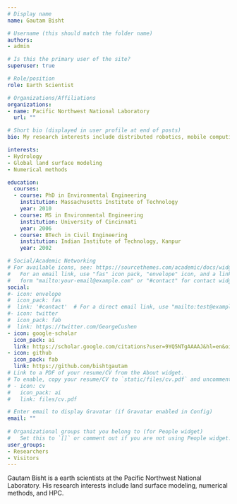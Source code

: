 ```yaml
---
# Display name
name: Gautam Bisht

# Username (this should match the folder name)
authors:
- admin

# Is this the primary user of the site?
superuser: true

# Role/position
role: Earth Scientist

# Organizations/Affiliations
organizations:
- name: Pacific Northwest National Laboratory
  url: ""

# Short bio (displayed in user profile at end of posts)
bio: My research interests include distributed robotics, mobile computing and programmable matter.

interests:
- Hydrology
- Global land surface modeling
- Numerical methods

education:
  courses:
  - course: PhD in Environmental Engineering
    institution: Massachusetts Institute of Technology
    year: 2010
  - course: MS in Environmental Engineering
    institution: University of Cincinnati
    year: 2006
  - course: BTech in Civil Engineering
    institution: Indian Institute of Technology, Kanpur
    year: 2002

# Social/Academic Networking
# For available icons, see: https://sourcethemes.com/academic/docs/widgets/#icons
#   For an email link, use "fas" icon pack, "envelope" icon, and a link in the
#   form "mailto:your-email@example.com" or "#contact" for contact widget.
social:
#- icon: envelope
#  icon_pack: fas
#  link: '#contact'  # For a direct email link, use "mailto:test@example.org".
#- icon: twitter
#  icon_pack: fab
#  link: https://twitter.com/GeorgeCushen
- icon: google-scholar
  icon_pack: ai
  link: https://scholar.google.com/citations?user=9YQ5NTgAAAAJ&hl=en&oi=ao
- icon: github
  icon_pack: fab
  link: https://github.com/bishtgautam
# Link to a PDF of your resume/CV from the About widget.
# To enable, copy your resume/CV to `static/files/cv.pdf` and uncomment the lines below.  
# - icon: cv
#   icon_pack: ai
#   link: files/cv.pdf

# Enter email to display Gravatar (if Gravatar enabled in Config)
email: ""
  
# Organizational groups that you belong to (for People widget)
#   Set this to `[]` or comment out if you are not using People widget.  
user_groups:
- Researchers
- Visitors
---
```


Gautam Bisht is a earth scientists at the Pacific Northwest National Laboratory. 
His research interests include land surface modeling, numerical methods, and HPC. 

